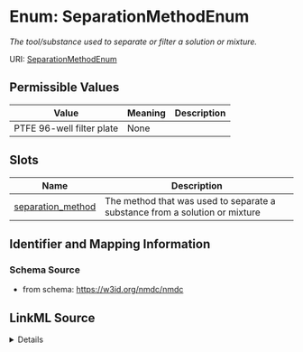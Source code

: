 # Enum: SeparationMethodEnum




_The tool/substance used to separate or filter a solution or mixture._



URI: [SeparationMethodEnum](SeparationMethodEnum.md)

## Permissible Values

| Value | Meaning | Description |
| --- | --- | --- |
| PTFE 96-well filter plate | None |  |




## Slots

| Name | Description |
| ---  | --- |
| [separation_method](separation_method.md) | The method that was used to separate a substance from a solution or mixture |






## Identifier and Mapping Information







### Schema Source


* from schema: https://w3id.org/nmdc/nmdc




## LinkML Source

<details>
```yaml
name: SeparationMethodEnum
description: The tool/substance used to separate or filter a solution or mixture.
from_schema: https://w3id.org/nmdc/nmdc
contributors:
- ORCID:0009-0001-1555-1601
- ORCID:0000-0002-8683-0050
rank: 1000
permissible_values:
  PTFE 96-well filter plate:
    text: PTFE 96-well filter plate

```
</details>